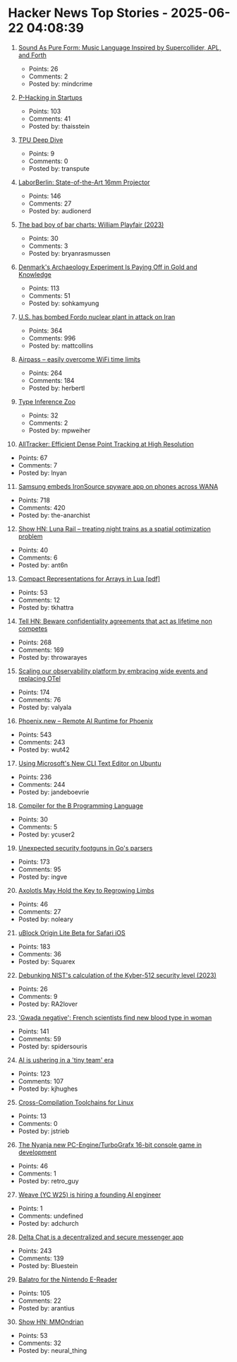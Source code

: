 # Hacker News Top Stories - 2025-06-22 04:08:39

1. [Sound As Pure Form: Music Language Inspired by Supercollider, APL, and Forth](https://github.com/lfnoise/sapf)
   - Points: 26
   - Comments: 2
   - Posted by: mindcrime

2. [P-Hacking in Startups](https://briefer.cloud/blog/posts/p-hacking/)
   - Points: 103
   - Comments: 41
   - Posted by: thaisstein

3. [TPU Deep Dive](https://henryhmko.github.io/posts/tpu/tpu.html)
   - Points: 9
   - Comments: 0
   - Posted by: transpute

4. [LaborBerlin: State-of-the-Art 16mm Projector](https://www.filmlabs.org/wiki/en/meetings_projects/spectral/laborberlin16mmprojector/start)
   - Points: 146
   - Comments: 27
   - Posted by: audionerd

5. [The bad boy of bar charts: William Playfair (2023)](https://blog.engora.com/2023/05/the-bad-boy-of-bar-charts-william.html)
   - Points: 30
   - Comments: 3
   - Posted by: bryanrasmussen

6. [Denmark's Archaeology Experiment Is Paying Off in Gold and Knowledge](https://www.scientificamerican.com/article/denmark-let-amateurs-dig-for-treasure-and-it-paid-off/)
   - Points: 113
   - Comments: 51
   - Posted by: sohkamyung

7. [U.S. has bombed Fordo nuclear plant in attack on Iran](https://www.bbc.co.uk/news/live/ckg3rzj8emjt)
   - Points: 364
   - Comments: 996
   - Posted by: mattcollins

8. [Airpass – easily overcome WiFi time limits](https://airpass.tiagoalves.me/)
   - Points: 264
   - Comments: 184
   - Posted by: herbertl

9. [Type Inference Zoo](https://zoo.cuichen.cc/)
   - Points: 32
   - Comments: 2
   - Posted by: mpweiher

10. [AllTracker: Efficient Dense Point Tracking at High Resolution](https://alltracker.github.io/)
   - Points: 67
   - Comments: 7
   - Posted by: lnyan

11. [Samsung embeds IronSource spyware app on phones across WANA](https://smex.org/open-letter-to-samsung-end-forced-israeli-app-installations-in-the-wana-region/)
   - Points: 718
   - Comments: 420
   - Posted by: the-anarchist

12. [Show HN: Luna Rail – treating night trains as a spatial optimization problem](https://luna-rail.com/en/home-2)
   - Points: 40
   - Comments: 6
   - Posted by: ant6n

13. [Compact Representations for Arrays in Lua [pdf]](https://sol.sbc.org.br/index.php/sblp/article/view/30252/30059)
   - Points: 53
   - Comments: 12
   - Posted by: tkhattra

14. [Tell HN: Beware confidentiality agreements that act as lifetime non competes](undefined)
   - Points: 268
   - Comments: 169
   - Posted by: throwarayes

15. [Scaling our observability platform by embracing wide events and replacing OTel](https://clickhouse.com/blog/scaling-observability-beyond-100pb-wide-events-replacing-otel)
   - Points: 174
   - Comments: 76
   - Posted by: valyala

16. [Phoenix.new – Remote AI Runtime for Phoenix](https://fly.io/blog/phoenix-new-the-remote-ai-runtime/)
   - Points: 543
   - Comments: 243
   - Posted by: wut42

17. [Using Microsoft's New CLI Text Editor on Ubuntu](https://www.omgubuntu.co.uk/2025/06/microsoft-edit-text-editor-ubuntu)
   - Points: 236
   - Comments: 244
   - Posted by: jandeboevrie

18. [Compiler for the B Programming Language](https://github.com/tsoding/b)
   - Points: 30
   - Comments: 5
   - Posted by: ycuser2

19. [Unexpected security footguns in Go's parsers](https://blog.trailofbits.com/2025/06/17/unexpected-security-footguns-in-gos-parsers/)
   - Points: 173
   - Comments: 95
   - Posted by: ingve

20. [Axolotls May Hold the Key to Regrowing Limbs](https://www.smithsonianmag.com/smart-news/axolotls-may-hold-the-key-to-regrowing-limbs-and-scientists-are-unraveling-their-secrets-to-help-humans-do-the-same-180986781/)
   - Points: 46
   - Comments: 27
   - Posted by: noleary

21. [uBlock Origin Lite Beta for Safari iOS](https://testflight.apple.com/join/JjTcThrV)
   - Points: 183
   - Comments: 36
   - Posted by: Squarex

22. [Debunking NIST's calculation of the Kyber-512 security level (2023)](https://blog.cr.yp.to/20231003-countcorrectly.html)
   - Points: 26
   - Comments: 9
   - Posted by: RA2lover

23. ['Gwada negative': French scientists find new blood type in woman](https://www.lemonde.fr/en/science/article/2025/06/21/gwada-negative-french-scientists-find-new-blood-type-in-woman_6742577_10.html)
   - Points: 141
   - Comments: 59
   - Posted by: spidersouris

24. [AI is ushering in a 'tiny team' era](https://www.bloomberg.com/news/articles/2025-06-20/ai-is-ushering-in-the-tiny-team-era-in-silicon-valley)
   - Points: 123
   - Comments: 107
   - Posted by: kjhughes

25. [Cross-Compilation Toolchains for Linux](https://toolchains.bootlin.com/)
   - Points: 13
   - Comments: 0
   - Posted by: jstrieb

26. [The Nyanja new PC-Engine/TurboGrafx 16-bit console game in development](https://sarupro.itch.io/thenyanja)
   - Points: 46
   - Comments: 1
   - Posted by: retro_guy

27. [Weave (YC W25) is hiring a founding AI engineer](https://www.ycombinator.com/companies/weave-3/jobs/SqFnIFE-founding-ai-engineer)
   - Points: 1
   - Comments: undefined
   - Posted by: adchurch

28. [Delta Chat is a decentralized and secure messenger app](https://delta.chat/en/)
   - Points: 243
   - Comments: 139
   - Posted by: Bluestein

29. [Balatro for the Nintendo E-Reader](https://mattgreer.dev/blog/balatro-for-the-nintendo-ereader/)
   - Points: 105
   - Comments: 22
   - Posted by: arantius

30. [Show HN: MMOndrian](https://mmondrian.com/)
   - Points: 53
   - Comments: 32
   - Posted by: neural_thing

